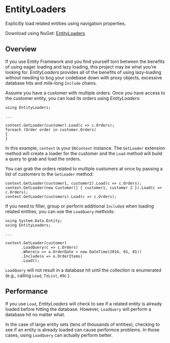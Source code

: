 # EntityLoaders

Explicitly load related entities using navigation properties.

Download using NuGet: [EntityLoaders](http://www.nuget.org/packages/EntityLoaders/)

## Overview
If you use Entity Framework and you find yourself torn between the benefits of using eager loading and lazy loading, this project may be what you're looking for. *EntityLoaders* provides all of the benefits of using lazy-loading without needing to bog your codebase down with proxy objects, excessive database hits and mile-long `Include` chains.

Assume you have a customer with multiple orders. Once you have access to the customer entity, you can load its orders using *EntityLoaders*:

    using EntityLoaders;
    
    ...
    
    context.GetLoader(customer).Load(c => c.Orders);
    foreach (Order order in customer.Orders)
    {
    }
    
In this example, `context` is your `DbContext` instance. The `GetLoader` extension method will create a loader for the customer and the `Load` method will build a query to grab and load the orders.

You can grab the orders related to multiple customers at once by passing a list of customers to the `GetLoader` method:

    context.GetLoader(customer1, customer2).Load(c => c.Orders);
    context.GetLoader(new Customer[] { customer1, customer 2 }).Load(c => c.Orders);
    context.GetLoader(customers).Load(c => c.Orders);
    
If you need to filter, group or perform additional `Include`s when loading related entities, you can use the `LoadQuery` methods:

    using System.Data.Entity;
    using EntityLoaders;
    
    ...

    context.GetLoader(customer)
           .LoadQuery(c => c.Orders)
           .Where(o => o.OrderDate > new DateTime(2014, 01, 01))
           .Include(o => o.OrderItems)
           .Load();
           
`LoadQuery` will not result in a database hit until the collection is enumerated (e.g., calling `Load`, `ToList`, etc.).

## Performance
If you use `Load`, *EntityLoaders* will check to see if a related entity is already loaded before hitting the database. However, `LoadQuery` will perform a database hit no matter what.

In the case of large entity sets (tens of thousands of entities), checking to see if an entity is already loaded can cause performce problems. In those cases, using `LoadQuery` can actually perform better.
